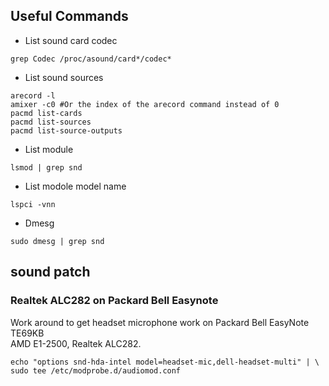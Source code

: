 ## Useful Commands

- List sound card codec
```
grep Codec /proc/asound/card*/codec*
```
- List sound sources
```
arecord -l
amixer -c0 #Or the index of the arecord command instead of 0
pacmd list-cards
pacmd list-sources
pacmd list-source-outputs
```
- List module
```
lsmod | grep snd
```
- List modole model name
```
lspci -vnn
```
- Dmesg
```
sudo dmesg | grep snd
```

## sound patch

### Realtek ALC282 on Packard Bell Easynote

Work around to get headset microphone work on Packard Bell EasyNote TE69KB\
AMD E1-2500, Realtek ALC282.
```
echo "options snd-hda-intel model=headset-mic,dell-headset-multi" | \
sudo tee /etc/modprobe.d/audiomod.conf
```
